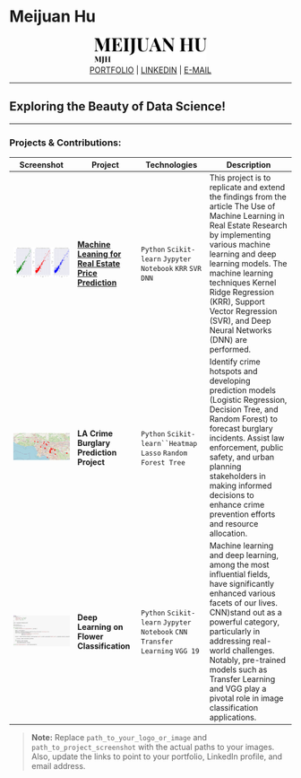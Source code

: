 # Meijuan Hu

<div align="center">
  <img src="https://github.com/qiluchuan/Meijuan-Hu/blob/main/logo.png " alt="Your Name Logo" width="200"/>
  <br/>
  <a href="https://www.meijuanhudataart.com/">PORTFOLIO</a> |
  <a href="https://www.linkedin.com/in/meijuan-hu-007524262/ ">LINKEDIN</a> |
  <a href="mailto:meijuan.hu@mtsu.edu">E-MAIL</a>
</div>

---

## Exploring the Beauty of Data Science!

---

### Projects & Contributions:

| Screenshot | Project | Technologies | Description |
| --- | --- | --- | --- |
| ![Project Image](https://github.com/qiluchuan/Meijuan-Hu/blob/main/ML%20house%20price.png) | [**Machine Leaning for Real Estate Price Prediction**](https://github.com/qiluchuan/Machine-Learning-for-Real-Estate-Price-Prediction) | `Python` `Scikit-learn` `Jypyter Notebook` `KRR` `SVR` `DNN` |This project is to replicate and extend the findings from the article The Use of Machine Learning in Real Estate Research by implementing various machine learning and deep learning models. The machine learning techniques Kernel Ridge Regression (KRR), Support Vector Regression (SVR), and Deep Neural Networks (DNN) are performed. |
| ![Project Image](https://github.com/qiluchuan/Meijuan-Hu/blob/main/heatmap.png) | **LA Crime Burglary Prediction Project** | `Python` `Scikit-learn``Heatmap` `Lasso` `Random Forest Tree` | Identify crime hotspots and developing prediction models (Logistic Regression, Decision Tree, and Random Forest) to forecast burglary incidents. Assist law enforcement, public safety, and urban planning stakeholders in making informed decisions to enhance crime prevention efforts and resource allocation. |
| ![Project Image]( https://github.com/qiluchuan/Meijuan-Hu/blob/main/flower%20classification.jpg) | **Deep Learning on Flower Classification** |`Python` `Scikit-learn` `Jypyter Notebook` `CNN` `Transfer Learning` `VGG 19` | Machine learning and deep learning, among the most influential fields, have significantly enhanced various facets of our lives. CNN)stand out as a powerful category, particularly in addressing real-world challenges. Notably, pre-trained models such as Transfer Learning and VGG play a pivotal role in image classification applications. |
 
 

> **Note:** Replace `path_to_your_logo_or_image` and `path_to_project_screenshot` with the actual paths to your images. Also, update the links to point to your portfolio, LinkedIn profile, and email address.
